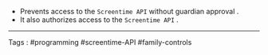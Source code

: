 - Prevents access to the `Screentime API` without guardian approval  .
- It also authorizes access to the `Screentime API` . 
___
Tags : #programming  #screentime-API #family-controls